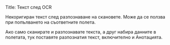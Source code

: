 Title: Текст след OCR

Некоригиран текст след разпознаване на скановете. Може да се ползва при попълването на съответните полета.

Ако само сканирате и разпознавате текста, а друг набира данните в полетата, тук поставяте разпознатия текст, включително и Анотацията.
